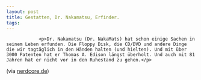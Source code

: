 ```yaml
---
layout: post
title: Gestatten, Dr. Nakamatsu, Erfinder.
tags:
---
```



                <p>Dr. Nakamatsu (Dr. NakaMats) hat schon einige Sachen in seinem Leben erfunden. Die Floppy Disk, die CD/DVD und andere Dinge die wir tagtäglich in den Händen halten (und hielten). Und mit über 3000 Patenten hat er Thomas A. Edison längst überholt. Und auch mit 81 Jahren hat er nicht vor in den Ruhestand zu gehen.</p>
<script src="http://www.vbs.tv/vbs_player.js?width=500&height=281&ec=A3Z284MTpBOvWWGOeg3QUupBz_G8eZrV&st=undefined&pl=http://www.motherboard.tv/2010/3/3/dr-nakamats-patently-strange-the-world-s-most-prolific-inventor" type="text/javascript" charset="utf-8"></script>
<p>(via <a href="http://www.nerdcore.de/wp/2010/03/05/ein-besuch-bei-dr-nakamats/?utm_source=feedburner&utm_medium=feed&utm_campaign=Feed%3A+NerdcoreRSS2+%28Nerdcore%29">nerdcore.de</a>)</p>
